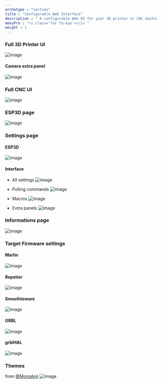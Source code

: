 ```yaml
---
archetype : "section"
title : "Configurable Web Interface"
description : " A configurable Web UI for your 3D printer or CNC machine"
menuPre : "<i class='far fa-eye'></i> "
weight : 1
---
```


### Full 3D Printer UI 
![image](full.png?width=400px)

#### Camera extra panel 
![image](camera.png?width=400px)

### Full CNC UI 
![image](cnc-dashboard.png?width=400px)

### ESP3D page 
![image](esp3d.png?width=400px)

### Settings page  

#### ESP3D
![image](settings.png?width=400px)

#### Interface
* All settings
![image](interface.png?width=400px)

* Polling commands
![image](polling.png?width=400px)

* Macros
![image](addmacro.png?width=400px)

* Extra panels
![image](camera_extra_panel.png?width=400px)

### Informations page 
![image](informations.png?width=400px)

### Target Firmware settings
#### Marlin
![image](marlin_settings.png?width=400px)

#### Repetier
![image](repetier_settings.PNG?width=400px)

#### Smoothieware
![image](smoothieware_settings.png?width=400px)

#### GRBL
![image](grbl-settings.png?width=400px)

#### grblHAL
![image](grbl-hal-settings.png?width=400px)

### Themes

from [@MonoAnji](https://github.com/MonoAnji)
![image](mnj-theme.png?width=400px)
